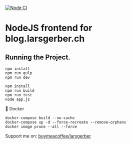 [![Node CI](https://github.com/larsgerber/minimalism-blog/actions/workflows/docker.yml/badge.svg?branch=master)](https://github.com/larsgerber/minimalism-blog/actions/workflows/docker.yml)

# NodeJS frontend for blog.larsgerber.ch

## Running the Project.

``` none
npm install
npm run gulp
npm run dev
```

``` none
npm install
npm run build
npm run test
node app.js
```

🐳 Docker

``` none
docker-compose build --no-cache
docker-compose up -d --force-recreate --remove-orphans
docker image prune --all --force
```

Support me on: [buymeacoffee/larsgerber](https://www.buymeacoffee.com/larsgerber)

